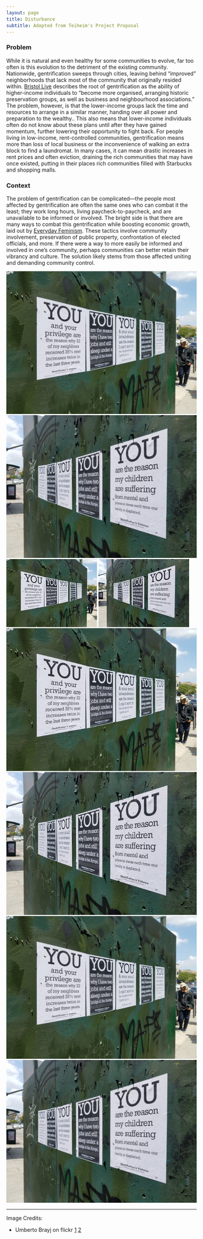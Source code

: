 ```yaml
---
layout: page
title: Disturbance
subtitle: Adopted from Teiheim's Project Proposal
---
```


### Problem

While it is natural and even healthy for some communities to evolve, far too often is this evolution to the detriment of the existing community. Nationwide, gentrification sweeps through cities, leaving behind “improved” neighborhoods that lack most of the community that originally resided within. [Bristol Live](https://www.bristolpost.co.uk/news/property/stages-gentrification-how-spot-bristols-3258368) describes the root of gentrification as the ability of higher-income individuals to “become more organised, arranging historic preservation groups, as well as business and neighbourhood associations.” The problem, however, is that the lower-income groups lack the time and resources to arrange in a similar manner, handing over all power and preparation to the wealthy.. This also means that lower-income individuals often do not know about these plans until after they have gained momentum, further lowering their opportunity to fight back. For people living in low-income, rent-controlled communities, gentrification means more than loss of local business or the inconvenience of walking an extra block to find a laundromat. In many cases, it can mean drastic increases in rent prices and often eviction, draining the rich communities that may have once existed, putting in their places rich communities filled with Starbucks and shopping malls.

### Context

The problem of gentrification can be complicated––the people most affected by gentrification are often the same ones who can combat it the least; they work long hours, living paycheck-to-paycheck, and are unavailable to be informed or involved. The bright side is that there are many ways to combat this gentrification while boosting economic growth, laid out by [Everyday Feminism](https://everydayfeminism.com/2017/07/fight-gentrification-for-community/). These tactics involve community involvement, preservation of public property, confrontation of elected officials, and more. If there were a way to more easily be informed and involved in one’s community, perhaps communities can better retain their vibrancy and culture. The solution likely stems from those affected uniting and demanding community control.

![Flyers](/img/flyers1.jpg) ![Flyers](/img/flyers2.jpg)
![Flyers](/img/flyers1s.jpg) ![Flyers](/img/flyers2s.jpg)
![Flyers](/img/flyers1m.jpg) ![Flyers](/img/flyers2m.jpg)
![Flyers](/img/flyers1l.jpg) ![Flyers](/img/flyers2l.jpg)

---
Image Credits:
- Umberto Brayj on flickr [1](https://www.flickr.com/photos/ubrayj02/43711322924) [2](https://www.flickr.com/photos/ubrayj02/43520194075)
